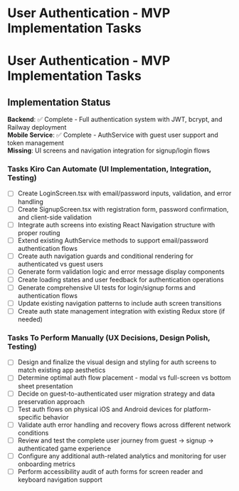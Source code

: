 # User Authentication - MVP Implementation Tasks

# User Authentication - MVP Implementation Tasks

## Implementation Status
**Backend**: ✅ Complete - Full authentication system with JWT, bcrypt, and Railway deployment  
**Mobile Service**: ✅ Complete - AuthService with guest user support and token management  
**Missing**: UI screens and navigation integration for signup/login flows

### Tasks Kiro Can Automate (UI Implementation, Integration, Testing)

- [ ] Create LoginScreen.tsx with email/password inputs, validation, and error handling
- [ ] Create SignupScreen.tsx with registration form, password confirmation, and client-side validation
- [ ] Integrate auth screens into existing React Navigation structure with proper routing
- [ ] Extend existing AuthService methods to support email/password authentication flows
- [ ] Create auth navigation guards and conditional rendering for authenticated vs guest users
- [ ] Generate form validation logic and error message display components
- [ ] Create loading states and user feedback for authentication operations
- [ ] Generate comprehensive UI tests for login/signup forms and authentication flows
- [ ] Update existing navigation patterns to include auth screen transitions
- [ ] Create auth state management integration with existing Redux store (if needed)

### Tasks To Perform Manually (UX Decisions, Design Polish, Testing)

- [ ] Design and finalize the visual design and styling for auth screens to match existing app aesthetics
- [ ] Determine optimal auth flow placement - modal vs full-screen vs bottom sheet presentation
- [ ] Decide on guest-to-authenticated user migration strategy and data preservation approach
- [ ] Test auth flows on physical iOS and Android devices for platform-specific behavior
- [ ] Validate auth error handling and recovery flows across different network conditions
- [ ] Review and test the complete user journey from guest → signup → authenticated game experience
- [ ] Configure any additional auth-related analytics and monitoring for user onboarding metrics
- [ ] Perform accessibility audit of auth forms for screen reader and keyboard navigation support
